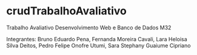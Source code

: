 # crudTrabalhoAvaliativo

Trabalho Avaliativo Desenvolvimento Web e Banco de Dados M32

Integrantes: Bruno Eduardo Pena, Fernanda Moreira Cavali, Lara Heloisa Silva Deitos, Pedro Felipe Onofre Utumi, Sara Stephany Guaiume Cipriano



